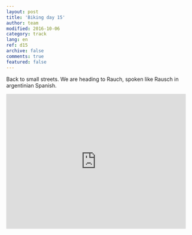 ```yaml
---   
layout: post 
title: 'Biking day 15'  
author: team 
modified: 2016-10-06
category: track 
lang: en 
ref: d15
archive: false 
comments: true 
featured: false 
--- 
```


 Back to small streets. We are heading to Rauch, spoken like Rausch in argentinian Spanish.                                                                                                                                                                                                                                                                                                   

<iframe width='480' height='360' src='http://track-kit.net/maps_s3/?v=embed&track=230350.gpx' frameborder='0' allowfullscreen></iframe>